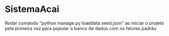 # SistemaAcai

Rodar comando "python manage.py loaddata seed.json" ao iniciar o projeto pela primeira vez para popular o banco de dados com os falores padrão
